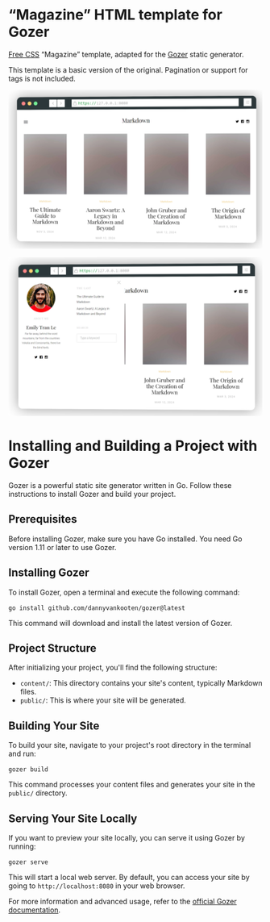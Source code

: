 # “Magazine” HTML template for Gozer
[Free CSS](https://www.free-css.com/free-css-templates/page215/magazine) “Magazine” template, adapted for the [Gozer](https://github.com/dannyvankooten/gozer) static generator.

This template is a basic version of the original. Pagination or support for tags is not included.

![Template screenshot](https://raw.githubusercontent.com/htejera/magazine-gozer/main/screenshot1.webp)

![Template screenshot menu](https://raw.githubusercontent.com/htejera/magazine-gozer/main/screenshot2.webp)

# Installing and Building a Project with Gozer

Gozer is a powerful static site generator written in Go. Follow these instructions to install Gozer and build your project.

## Prerequisites

Before installing Gozer, make sure you have Go installed. You need Go version 1.11 or later to use Gozer.

## Installing Gozer

To install Gozer, open a terminal and execute the following command:

```
go install github.com/dannyvankooten/gozer@latest
```

This command will download and install the latest version of Gozer.

## Project Structure

After initializing your project, you'll find the following structure:

- `content/`: This directory contains your site's content, typically Markdown files.
- `public/`: This is where your site will be generated.

## Building Your Site

To build your site, navigate to your project's root directory in the terminal and run:

```
gozer build
```

This command processes your content files and generates your site in the `public/` directory.

## Serving Your Site Locally

If you want to preview your site locally, you can serve it using Gozer by running:

```
gozer serve
```

This will start a local web server. By default, you can access your site by going to `http://localhost:8080` in your web browser.

For more information and advanced usage, refer to the [official Gozer documentation](https://github.com/dannyvankooten/gozer).

